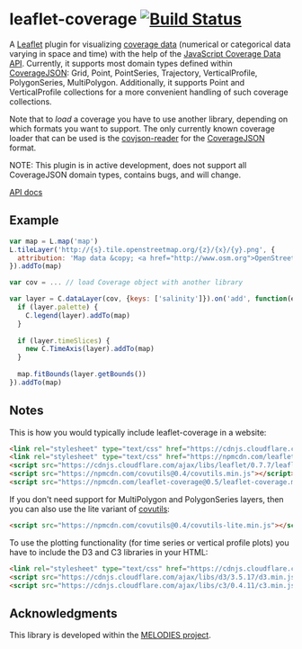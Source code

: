 # leaflet-coverage [![Build Status](https://travis-ci.org/Reading-eScience-Centre/leaflet-coverage.svg?branch=master)](https://travis-ci.org/Reading-eScience-Centre/leaflet-coverage)

A [Leaflet](http://leafletjs.com/) plugin for visualizing [coverage data](https://en.wikipedia.org/wiki/Coverage_data) (numerical or categorical data varying in space and time) with the help of the [JavaScript Coverage Data API](https://github.com/Reading-eScience-Centre/coverage-jsapi). Currently, it supports most domain types defined within [CoverageJSON](https://github.com/Reading-eScience-Centre/coveragejson):
Grid, Point, PointSeries, Trajectory, VerticalProfile, PolygonSeries, MultiPolygon. Additionally, it supports Point and VerticalProfile collections for a more convenient handling of such coverage collections.

Note that to *load* a coverage you have to use another library, depending on which formats you want to support. The only currently known coverage loader that can be used is the [covjson-reader](https://github.com/Reading-eScience-Centre/covjson-reader) for the [CoverageJSON](https://github.com/Reading-eScience-Centre/coveragejson) format.

NOTE: This plugin is in active development, does not support all CoverageJSON domain types, contains bugs, and will change.

[API docs](https://doc.esdoc.org/github.com/reading-escience-centre/leaflet-coverage/)

## Example

```js
var map = L.map('map')
L.tileLayer('http://{s}.tile.openstreetmap.org/{z}/{x}/{y}.png', {
  attribution: 'Map data &copy; <a href="http://www.osm.org">OpenStreetMap</a>'
}).addTo(map)

var cov = ... // load Coverage object with another library

var layer = C.dataLayer(cov, {keys: ['salinity']}).on('add', function(e) {
  if (layer.palette) {
    C.legend(layer).addTo(map)
  }
  
  if (layer.timeSlices) {
  	new C.TimeAxis(layer).addTo(map)
  }
  
  map.fitBounds(layer.getBounds())
}).addTo(map)
```

## Notes

This is how you would typically include leaflet-coverage in a website:

```html
<link rel="stylesheet" type="text/css" href="https://cdnjs.cloudflare.com/ajax/libs/leaflet/0.7.7/leaflet.css">
<link rel="stylesheet" type="text/css" href="https://npmcdn.com/leaflet-coverage@0.5/leaflet-coverage.css">
<script src="https://cdnjs.cloudflare.com/ajax/libs/leaflet/0.7.7/leaflet.js"></script>
<script src="https://npmcdn.com/covutils@0.4/covutils.min.js"></script>
<script src="https://npmcdn.com/leaflet-coverage@0.5/leaflet-coverage.min.js"></script>
```

If you don't need support for MultiPolygon and PolygonSeries layers, then you can also use the lite variant of [covutils](https://www.npmjs.com/package/covutils):

```html
<script src="https://npmcdn.com/covutils@0.4/covutils-lite.min.js"></script>
```

To use the plotting functionality (for time series or vertical profile plots) you have to include the D3 and C3 libraries in your HTML:

```html
<link rel="stylesheet" type="text/css" href="https://cdnjs.cloudflare.com/ajax/libs/c3/0.4.11/c3.min.css">
<script src="https://cdnjs.cloudflare.com/ajax/libs/d3/3.5.17/d3.min.js"></script>
<script src="https://cdnjs.cloudflare.com/ajax/libs/c3/0.4.11/c3.min.js"></script>
```

## Acknowledgments

This library is developed within the [MELODIES project](http://www.melodiesproject.eu).
